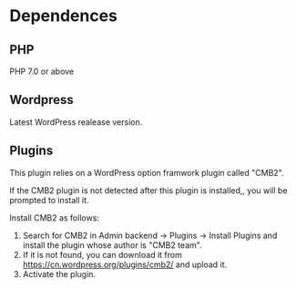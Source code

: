 # Dependences

## PHP

PHP 7.0 or above

## Wordpress

Latest WordPress realease version.

## Plugins

This plugin relies on a WordPress option framwork plugin called "CMB2".

If the CMB2 plugin is not detected after this plugin is installed,, you will be prompted to install it.

Install CMB2 as follows:

1. Search for CMB2 in Admin backend -> Plugins -> Install Plugins and install the plugin whose author is "CMB2 team".
2. If it is not found, you can download it from https://cn.wordpress.org/plugins/cmb2/ and upload it.
3. Activate the plugin.

